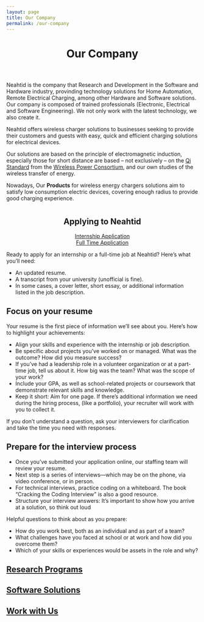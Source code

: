 ```yaml
---
layout: page
title: Our Company
permalink: /our-company
---
```

<!-- first section -->
<header class="headblock company-1">
	<h1>Our Company</h1>
</header>
<section class="company-2">
	<div class="container">
		<div class="row">
			<p>Neahtid is the company that Research and Development in the Software and Hardware industry, provinding technology solutions for Home Automation, Remote Electrical Charging, among other Hardware and Software solutions. Our company is composed of trained professionals (Electronic, Electrical and Software Engineering). We not only work with the latest technology, we also create it.</p>
			<p>Neahtid offers wireless charger solutions to businesses seeking to provide their customers and guests with easy, quick and efficient charging solutions for electrical devices.</p>
			<p>Our solutions are based on the principle of electromagnetic induction, especially those for short distance are based – not exclusively – on the <a href="https://en.wikipedia.org/wiki/Qi_(standard)" target="_blank" rel="noopener">Qi Standard</a> from the <a href="https://en.wikipedia.org/wiki/Wireless_Power_Consortium" target="_blank" rel="noopener">Wireless Power Consortium</a>, and our own studies of the wireless transfer of energy.</p>
			<p>Nowadays, Our <b>Products</b> for wireless energy chargers solutions aim to satisfy low consumption electric devices, covering enough radius to provide good charging experience.</p>
			</div>
		</div>
</section>
<section>
	 <div class="container">
		<div class="row" style="text-align: center; margin-top: 40px;">	
			<div class="col-12 col-md-12 mt-12">
				<h1>Applying to Neahtid</h1>
			</div>
			<div class="flex-btn-container container">
				<div class="row">
					<div class="col-12 col-md-6 centered mt-1 mb-1">
						<a class="btn btn-success" href="https://goo.gl/forms/KymqcRJKFebiGfaJ3" target="_blank">Internship Application</a>
					</div>
					<div class="col-12 col-md-6 centered mt-1 mb-1">
						<a class="btn btn-info" href="https://goo.gl/forms/wJCzyBT6n0PDMShl1" target="_blank">Full Time Application</a>
					</div>
				</div>
			</div>
		</div>
		<div class="row">
			<div class="col-6 col-md-6 mt-3">
				<div class="container">
					<p>Ready to apply for an internship or a full-time job at Neahtid? Here’s what you’ll need:</p>
					<ul>
						<li>An updated resume.</li>
						<li>A transcript from your university (unofficial is fine).</li>
						<li>In some cases, a cover letter, short essay, or additional information listed in the job description.</li>
					</ul>
					<h2>Focus on your resume</h2>
					<p>Your resume is the first piece of information we’ll see about you. Here’s how to highlight your achievements:</p>
					<ul>
						<li>Align your skills and experience with the internship or job description.</li>
						<li>Be specific about projects you’ve worked on or managed. What was the outcome? How did you measure success?</li>
						<li>If you’ve had a leadership role in a volunteer organization or at a part-time job, tell us about it. How big was the team? What was the scope of your work?</li>
						<li>Include your GPA, as well as school-related projects or coursework that demonstrate relevant skills and knowledge.</li>
						<li>Keep it short: Aim for one page. If there’s additional information we need during the hiring process, (like a portfolio), your recruiter will work with you to collect it.</li>
					</ul>
				</div>
			</div>
			<div class="col-6 col-md-6 mt-3">
				<div class="container">
					<p>If you don’t understand a question, ask your interviewers for clarification and take the time you need with responses.</p>
					<h2>Prepare for the interview process</h2>
					<ul>
						<li>Once you’ve submitted your application online, our staffing team will review your resume.</li>
						<li>Next step is a series of interviews—which may be on the phone, via video conference, or in person.</li>
						<li>For technical interviews, practice coding on a whiteboard. The book “Cracking the Coding Interview” is also a good resource.</li>
						<li>Structure your interview answers: It’s important to show how you arrive at a solution, so think out loud</li>
					</ul>
					<p>Helpful questions to think about as you prepare:</p>
					<ul>
						<li>How do you work best, both as an individual and as part of a team?</li>
						<li>What challenges have you faced at school or at work and how did you overcome them?</li>
						<li>Which of your skills or experiences would be assets in the role and why?</li>
					</ul>
				</div>
			</div>
		</div>
	</div>
</section>
<section>
	<div class="container">
		<div class="row">
			<div class="col-12 col-md-4">
				<a href="./research-program.html" class="contact-badge company-research">
					<h2>Research Programs</h2>
				</a>
			</div>
			<div class="col-12 col-md-4">
				<a href="./software-solutions" class="contact-badge company-research">
					<h2>Software Solutions</h2>
				</a>
			</div>
			<div class="col-12 col-md-4">
				<a href="https://goo.gl/forms/wJCzyBT6n0PDMShl1" target="_blank" class="contact-badge company-work">
					<h2>Work with Us</h2>
				</a>
			</div>
		</div>
	</div>
</section>
